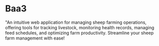 # Baa3
"An intuitive web application for managing sheep farming operations, offering tools for tracking livestock, monitoring health records, managing feed schedules, and optimizing farm productivity. Streamline your sheep farm management with ease!
